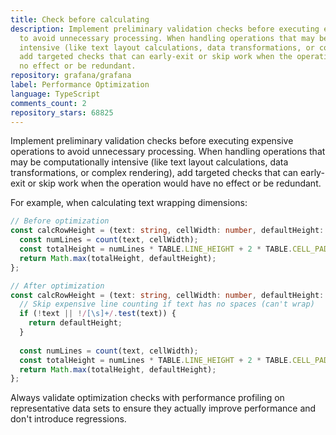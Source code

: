 ```yaml
---
title: Check before calculating
description: Implement preliminary validation checks before executing expensive operations
  to avoid unnecessary processing. When handling operations that may be computationally
  intensive (like text layout calculations, data transformations, or complex rendering),
  add targeted checks that can early-exit or skip work when the operation would have
  no effect or be redundant.
repository: grafana/grafana
label: Performance Optimization
language: TypeScript
comments_count: 2
repository_stars: 68825
---
```


Implement preliminary validation checks before executing expensive operations to avoid unnecessary processing. When handling operations that may be computationally intensive (like text layout calculations, data transformations, or complex rendering), add targeted checks that can early-exit or skip work when the operation would have no effect or be redundant.

For example, when calculating text wrapping dimensions:

```typescript
// Before optimization
const calcRowHeight = (text: string, cellWidth: number, defaultHeight: number) => {
  const numLines = count(text, cellWidth);
  const totalHeight = numLines * TABLE.LINE_HEIGHT + 2 * TABLE.CELL_PADDING;
  return Math.max(totalHeight, defaultHeight);
};

// After optimization
const calcRowHeight = (text: string, cellWidth: number, defaultHeight: number) => {
  // Skip expensive line counting if text has no spaces (can't wrap)
  if (!text || !/[\s]+/.test(text)) {
    return defaultHeight;
  }
  
  const numLines = count(text, cellWidth);
  const totalHeight = numLines * TABLE.LINE_HEIGHT + 2 * TABLE.CELL_PADDING;
  return Math.max(totalHeight, defaultHeight);
};
```

Always validate optimization checks with performance profiling on representative data sets to ensure they actually improve performance and don't introduce regressions.